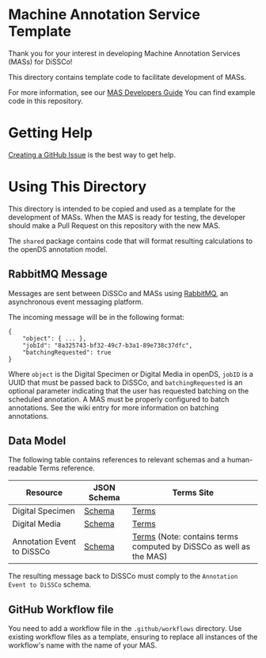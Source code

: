 # Machine Annotation Service Template

Thank you for your interest in developing Machine Annotation Services (MASs) for DiSSCo!

This directory contains template code to facilitate development of MASs.

For more information, see our [MAS Developers Guide](https://dissco.github.io/mas-developers-documentation/)
You can find example code in this repository.

# Getting Help

[Creating a GitHub Issue](https://github.com/DiSSCo/mas-developers-documentation/issues/new?template=Blank+issue) is the
best way to get help.

# Using This Directory

This directory is intended to be copied and used as a template for the development of MASs. When the MAS is ready for
testing, the developer should make a Pull Request on this repository with the new MAS.

The `shared` package contains code that will format resulting calculations to the openDS annotation model.

## RabbitMQ Message

Messages are sent between DiSSCo and MASs using [RabbitMQ](https://www.rabbitmq.com/), an asynchronous event messaging
platform.

The incoming message will be in the following format:

```
{
    "object": { ... },
    "jobId": "8a325743-bf32-49c7-b3a1-89e738c37dfc",
    "batchingRequested": true
}
```

Where `object` is the Digital Specimen or Digital Media in openDS, `jobID` is a UUID that must be passed back to DiSSCo,
and `batchingRequested` is an optional parameter indicating that the user has requested batching on the scheduled
annotation. A MAS must be properly configured to batch annotations. See the wiki entry for more information on batching
annotations.

## Data Model

The following table contains references to relevant schemas and a human-readable Terms reference.

| Resource                   | JSON Schema                                                                                                      | Terms Site                                                                                                       |
|----------------------------|------------------------------------------------------------------------------------------------------------------|------------------------------------------------------------------------------------------------------------------|
| Digital Specimen           | [Schema](https://schemas.dissco.tech/schemas/fdo-type/digital-specimen/0.4.0/digital-specimen.json)              | [Terms](https://terms.dissco.tech/digital-specimen-terms)                                                        |
| Digital Media              | [Schema](https://schemas.dissco.tech/schemas/fdo-type/digital-media/0.4.0/digital-media.json)                    | [Terms](https://terms.dissco.tech/digital-media-terms)                                                           |
| Annotation Event to DiSSCo | [Schema](https://schemas.dissco.tech/schemas/developer-schema/annotation/0.4.0/annotation-processing-event.json) | [Terms](https://terms.dissco.tech/annotation-terms) (Note: contains terms computed by DiSSCo as well as the MAS) |

The resulting message back to DiSSCo must comply to the `Annotation Event to DiSSCo` schema.

## GitHub Workflow file

You need to add a workflow file in the `.github/workflows` directory. Use existing workflow files as a template,
ensuring to replace all instances of the workflow's name with the name of your MAS. 